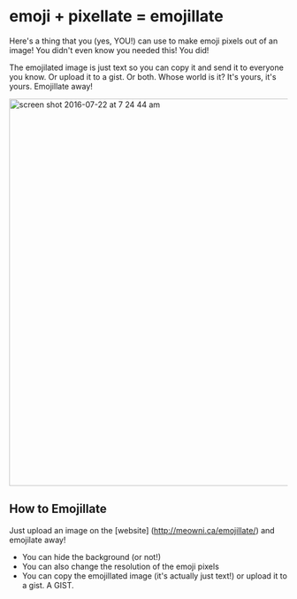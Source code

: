 # emoji + pixellate = emojillate

Here's a thing that you (yes, YOU!) can use to make emoji pixels out of an image! You didn't even know you needed this! You did! 

The emojilated image is just text so you can copy it and send it to everyone you know. Or upload it to a gist. Or both. Whose world is it? It's yours, it's yours. Emojillate away!

<img width="699" alt="screen shot 2016-07-22 at 7 24 44 am" src="https://cloud.githubusercontent.com/assets/1369170/17060116/617ead8a-4fdd-11e6-97c7-370812a8eef9.png">

## How to Emojillate

Just upload an image on the [website] (http://meowni.ca/emojillate/) and emojilate away!

- You can hide the background (or not!)
- You can also change the resolution of the emoji pixels
- You can copy the emojillated image (it's actually just text!) or upload it to a gist. A GIST.
